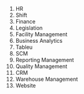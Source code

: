 1. HR
2. Shift
3. Finance
4. Legislation
5. Facility Management
6. Business Analytics
7. Tableu
8. SCM
9. Reporting Management
10. Quality Management
11. CRM
12. Warehouse Management
13. Website